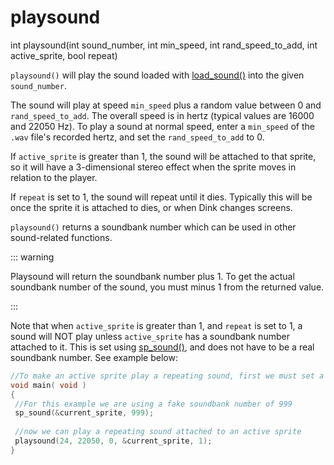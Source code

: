 # playsound

<Prototype small>int playsound(int sound_number, int min_speed, int rand_speed_to_add, int active_sprite, bool repeat)</Prototype>

`playsound()` will play the sound loaded with [load_sound()](./load-sound.md) into the given `sound_number`.

The sound will play at speed `min_speed` plus a random value between 0 and `rand_speed_to_add`. The overall speed is in hertz (typical values are 16000 and 22050 Hz). To play a sound at normal speed, enter a `min_speed` of the `.wav` file's recorded hertz, and set the `rand_speed_to_add` to 0.

If `active_sprite` is greater than 1, the sound will be attached to that sprite, so it will have a 3-dimensional stereo effect when the sprite moves in relation to the player.

If `repeat` is set to 1, the sound will repeat until it dies. Typically this will be once the sprite it is attached to dies, or when Dink changes screens.

`playsound()` returns a soundbank number which can be used in other sound-related functions.

::: warning
<VersionInfo freedink="109.6">

Playsound will return the soundbank number plus 1. To get the actual soundbank number of the sound, you must minus 1 from the returned value.

</VersionInfo>
:::


Note that when `active_sprite` is greater than 1, and `repeat` is set to 1, a sound will NOT play unless `active_sprite` has a soundbank number attached to it. This is set using [sp_sound()](./sp-sound.md), and does not have to be a real soundbank number.
See example below:
```c
//To make an active sprite play a repeating sound, first we must set a soundbank number
void main( void )
{
 //For this example we are using a fake soundbank number of 999
 sp_sound(&current_sprite, 999);
 
 //now we can play a repeating sound attached to an active sprite
 playsound(24, 22050, 0, &current_sprite, 1);
}
```